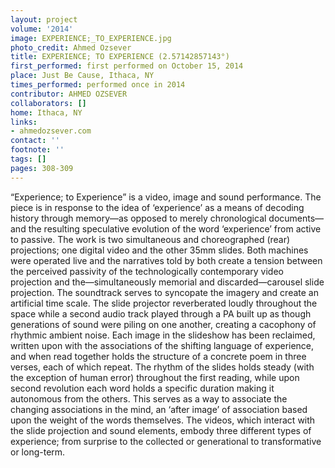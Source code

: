 ```yaml
---
layout: project
volume: '2014'
image: EXPERIENCE;_TO_EXPERIENCE.jpg
photo_credit: Ahmed Ozsever
title: EXPERIENCE; TO EXPERIENCE (2.57142857143°)
first_performed: first performed on October 15, 2014
place: Just Be Cause, Ithaca, NY
times_performed: performed once in 2014
contributor: AHMED OZSEVER
collaborators: []
home: Ithaca, NY
links:
- ahmedozsever.com
contact: ''
footnote: ''
tags: []
pages: 308-309
---
```


“Experience; to Experience” is a video, image and sound performance. The piece is in response to the idea of ‘experience’ as a means of decoding history through memory—as opposed to merely chronological documents—and the resulting speculative evolution of the word ‘experience’ from active to passive. The work is two simultaneous and choreographed (rear) projections; one digital video and the other 35mm slides. Both machines were operated live and the narratives told by both create a tension between the perceived passivity of the technologically contemporary video projection and the—simultaneously memorial and discarded—carousel slide projection. The soundtrack serves to syncopate the imagery and create an artificial time scale. The slide projector reverberated loudly throughout the space while a second audio track played through a PA built up as though generations of sound were piling on one another, creating a cacophony of rhythmic ambient noise. Each image in the slideshow has been reclaimed, written upon with the associations of the shifting language of experience, and when read together holds the structure of a concrete poem in three verses, each of which repeat. The rhythm of the slides holds steady (with the exception of human error) throughout the first reading, while upon second revolution each word holds a specific duration making it autonomous from the others. This serves as a way to associate the changing associations in the mind, an ‘after image’ of association based upon the weight of the words themselves. The videos, which interact with the slide projection and sound elements, embody three different types of experience; from surprise to the collected or generational to transformative or long-term.
